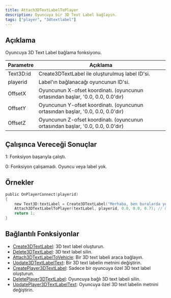 ```yaml
---
title: Attach3DTextLabelToPlayer
description: Oyuncuya bir 3D Text Label bağlayın.
tags: ["player", "3dtextlabel"]
---
```


## Açıklama

Oyuncuya 3D Text Label bağlama fonksiyonu.

| Parametre | Açıklama                                                                        |
| --------- | --------------------------------------------------------------------------------|
| Text3D:id | Create3DTextLabel ile oluşturulmuş label ID'si.                                 |
| playerid  | Label'ın bağlanacağı oyuncunun ID'si.                                           |
| OffsetX   | Oyuncunun X-ofset koordinatı. (oyuncunun ortasından başlar, '0.0, 0.0, 0.0'dır) |
| OffsetY   | Oyuncunun Y-ofset koordinatı. (oyuncunun ortasından başlar, '0.0, 0.0, 0.0'dır) |
| OffsetZ   | Oyuncunun Z-ofset koordinatı. (oyuncunun ortasından başlar, '0.0, 0.0, 0.0'dır) |

## Çalışınca Vereceği Sonuçlar

1: Fonksiyon başarıyla çalıştı.

0: Fonksiyon çalışamadı. Oyuncu veya label yok.

## Örnekler

```c
public OnPlayerConnect(playerid)
{
    new Text3D:textLabel = Create3DTextLabel("Merhaba, ben buralarda yeniyim!", 0x008080FF, 30.0, 40.0, 50.0, 40.0, 0); // 3D text labelimizi yaratıyoruz
    Attach3DTextLabelToPlayer(textLabel, playerid, 0.0, 0.0, 0.7); // Oyuncu oyuna girdiğinde Text Label'ı ona bağlıyoruz
    return 1;
}
```

## Bağlantılı Fonksiyonlar

- [Create3DTextLabel](Create3DTextLabel): 3D text label oluşturun.
- [Delete3DTextLabel](Delete3DTextLabel): 3D text label silin.
- [Attach3DTextLabelToVehicle](Attach3DTextLabelToVehicle): Bir 3D text labeli araca bağlayın.
- [Update3DTextLabelText](Update3DTextLabelText): Bir 3D text labelin metnini değiştirin.
- [CreatePlayer3DTextLabel](CreatePlayer3DTextLabel): Sadece bir oyuncuya özel 3D text label oluşturun.
- [DeletePlayer3DTextLabel](DeletePlayer3DTextLabel): Oyuncuya bağlı 3D text labeli silin.
- [UpdatePlayer3DTextLabelText](UpdatePlayer3DTextLabelText): Oyuncuya özel 3D text labelin metnini değiştirin.
